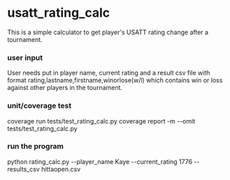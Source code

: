 # usatt_rating_calc
This is a simple calculator to get player's USATT rating change after a tournament. 
### user input 
User needs put in player name, current rating and a result csv file with format 
rating,lastname,firstname,winorlose(w/l) which contains win or loss against other players in the tournament. 
### unit/coverage test 
coverage run tests/test_rating_calc.py 
coverage report -m --omit tests/test_rating_calc.py

### run the program 
python rating_calc.py --player_name Kaye --current_rating 1776 --results_csv hittaopen.csv
